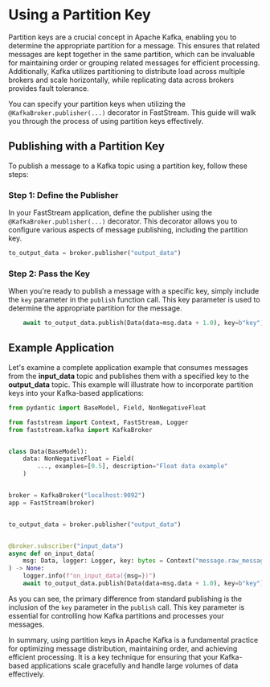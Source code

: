 # Using a Partition Key

Partition keys are a crucial concept in Apache Kafka, enabling you to determine the appropriate partition for a message. This ensures that related messages are kept together in the same partition, which can be invaluable for maintaining order or grouping related messages for efficient processing. Additionally, Kafka utilizes partitioning to distribute load across multiple brokers and scale horizontally, while replicating data across brokers provides fault tolerance.

You can specify your partition keys when utilizing the `@KafkaBroker.publisher(...)` decorator in FastStream. This guide will walk you through the process of using partition keys effectively.

## Publishing with a Partition Key

To publish a message to a Kafka topic using a partition key, follow these steps:

### Step 1: Define the Publisher

In your FastStream application, define the publisher using the `@KafkaBroker.publisher(...)` decorator. This decorator allows you to configure various aspects of message publishing, including the partition key.

```python linenums="1"
to_output_data = broker.publisher("output_data")
```

### Step 2: Pass the Key

When you're ready to publish a message with a specific key, simply include the `key` parameter in the `publish` function call. This key parameter is used to determine the appropriate partition for the message.

```python linenums="1"
    await to_output_data.publish(Data(data=msg.data + 1.0), key=b"key")
```

## Example Application

Let's examine a complete application example that consumes messages from the **input_data** topic and publishes them with a specified key to the **output_data** topic. This example will illustrate how to incorporate partition keys into your Kafka-based applications:

```python linenums="1"
from pydantic import BaseModel, Field, NonNegativeFloat

from faststream import Context, FastStream, Logger
from faststream.kafka import KafkaBroker


class Data(BaseModel):
    data: NonNegativeFloat = Field(
        ..., examples=[0.5], description="Float data example"
    )


broker = KafkaBroker("localhost:9092")
app = FastStream(broker)


to_output_data = broker.publisher("output_data")


@broker.subscriber("input_data")
async def on_input_data(
    msg: Data, logger: Logger, key: bytes = Context("message.raw_message.key")
) -> None:
    logger.info(f"on_input_data({msg=})")
    await to_output_data.publish(Data(data=msg.data + 1.0), key=b"key")
```

As you can see, the primary difference from standard publishing is the inclusion of the `key` parameter in the `publish` call. This key parameter is essential for controlling how Kafka partitions and processes your messages.

In summary, using partition keys in Apache Kafka is a fundamental practice for optimizing message distribution, maintaining order, and achieving efficient processing. It is a key technique for ensuring that your Kafka-based applications scale gracefully and handle large volumes of data effectively.
